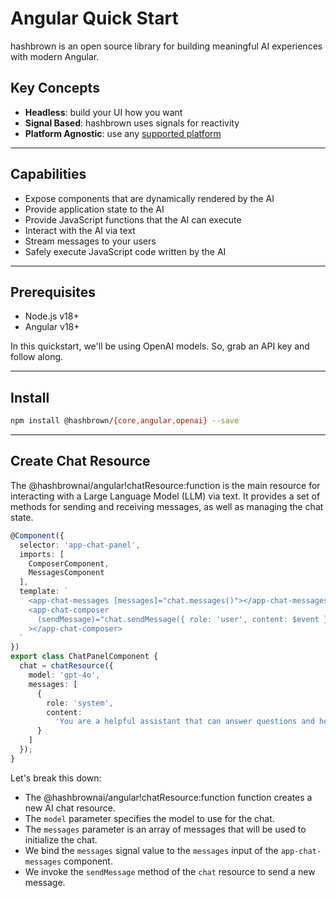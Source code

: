 # Angular Quick Start

hashbrown is an open source library for building meaningful AI experiences with modern Angular.

## Key Concepts

- **Headless**: build your UI how you want
- **Signal Based**: hashbrown uses signals for reactivity
- **Platform Agnostic**: use any [supported platform](/docs/angular/start/platforms)

---

## Capabilities

- Expose components that are dynamically rendered by the AI
- Provide application state to the AI
- Provide JavaScript functions that the AI can execute
- Interact with the AI via text
- Stream messages to your users
- Safely execute JavaScript code written by the AI

---

## Prerequisites

- Node.js v18+
- Angular v18+

In this quickstart, we'll be using OpenAI models.
So, grab an API key and follow along.

---

## Install

```sh
npm install @hashbrown/{core,angular,openai} --save
```

---

## Create Chat Resource

The @hashbrownai/angular!chatResource:function is the main resource for interacting with a Large Language Model (LLM) via text.
It provides a set of methods for sending and receiving messages, as well as managing the chat state.

<www-code-example header="chat-panel.component.ts">

```ts
@Component({
  selector: 'app-chat-panel',
  imports: [
    ComposerComponent,
    MessagesComponent
  ],
  template: `
    <app-chat-messages [messages]="chat.messages()"></app-chat-messages>
    <app-chat-composer
      (sendMessage)="chat.sendMessage({ role: 'user', content: $event })"
    ></app-chat-composer>
  `
})
export class ChatPanelComponent {
  chat = chatResource({
    model: 'gpt-4o',
    messages: [
      {
        role: 'system',
        content:
          'You are a helpful assistant that can answer questions and help with tasks.'
      }
    ]
  });
}
```

</www-code-example>

Let's break this down:

- The @hashbrownai/angular!chatResource:function function creates a new AI chat resource.
- The `model` parameter specifies the model to use for the chat.
- The `messages` parameter is an array of messages that will be used to initialize the chat.
- We bind the `messages` signal value to the `messages` input of the `app-chat-messages` component.
- We invoke the `sendMessage` method of the `chat` resource to send a new message.
